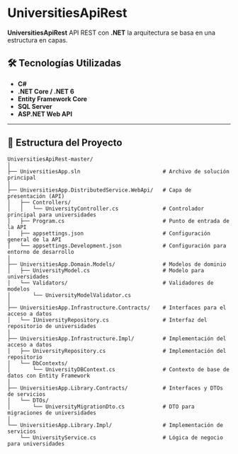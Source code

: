 # UniversitiesApiRest

**UniversitiesApiRest** API REST con **.NET** la arquitectura se basa en una estructura en capas.

## 🛠️ **Tecnologías Utilizadas**

- **C#**  
- **.NET Core / .NET 6**  
- **Entity Framework Core**  
- **SQL Server**  
- **ASP.NET Web API** 
---

## 📁 **Estructura del Proyecto**

```
UniversitiesApiRest-master/
│
├── UniversitiesApp.sln                          # Archivo de solución principal
│
├── UniversitiesApp.DistributedService.WebApi/   # Capa de presentación (API)
│   ├── Controllers/
│   │   └── UniversityController.cs              # Controlador principal para universidades
│   ├── Program.cs                               # Punto de entrada de la API
│   ├── appsettings.json                         # Configuración general de la API
│   └── appsettings.Development.json             # Configuración para entorno de desarrollo
│
├── UniversitiesApp.Domain.Models/               # Modelos de dominio
│   ├── UniversityModel.cs                       # Modelo para universidades
│   └── Validators/                              # Validadores de modelos
│       └── UniversityModelValidator.cs
│
├── UniversitiesApp.Infrastructure.Contracts/    # Interfaces para el acceso a datos
│   └── IUniversityRepository.cs                 # Interfaz del repositorio de universidades
│
├── UniversitiesApp.Infrastructure.Impl/         # Implementación del acceso a datos
│   ├── UniversityRepository.cs                  # Implementación del repositorio
│   └── DbContexts/
│       └── UniversityDBContext.cs               # Contexto de base de datos con Entity Framework
│
├── UniversitiesApp.Library.Contracts/           # Interfaces y DTOs de servicios
│   └── DTOs/
│       └── UniversityMigrationDto.cs            # DTO para migraciones de universidades
│
└── UniversitiesApp.Library.Impl/                # Implementación de servicios
    └── UniversityService.cs                     # Lógica de negocio para universidades
```
